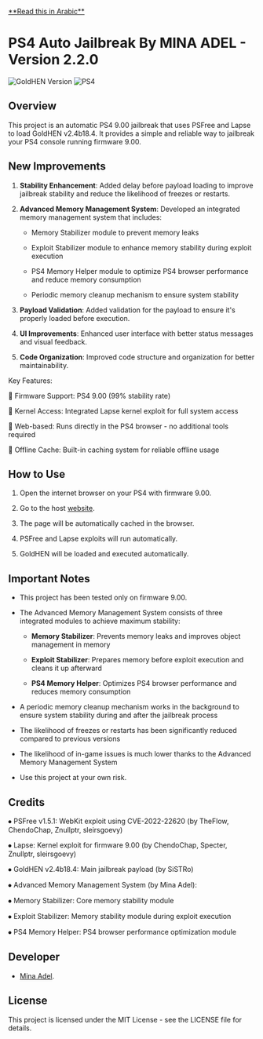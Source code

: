[\*\*Read this in Arabic\*\*](./README\_AR.md)

# PS4 Auto Jailbreak By MINA ADEL - Version 2.2.0

![GoldHEN Version](https://img.shields.io/badge/GoldHEN-v2.4.1-yellow)
![PS4](https://img.shields.io/badge/PS4-9.00%2B-blue)



## Overview

This project is an automatic PS4 9.00 jailbreak that uses PSFree and Lapse to load GoldHEN v2.4b18.4. It provides a simple and reliable way to jailbreak your PS4 console running firmware 9.00.

## New Improvements

1. **Stability Enhancement**: Added delay before payload loading to improve jailbreak stability and reduce the likelihood of freezes or restarts.

2. **Advanced Memory Management System**: Developed an integrated memory management system that includes:

   * Memory Stabilizer module to prevent memory leaks

   * Exploit Stabilizer module to enhance memory stability during exploit execution

   * PS4 Memory Helper module to optimize PS4 browser performance and reduce memory consumption

   * Periodic memory cleanup mechanism to ensure system stability

3. **Payload Validation**: Added validation for the payload to ensure it's properly loaded before execution.

4. **UI Improvements**: Enhanced user interface with better status messages and visual feedback.

5. **Code Organization**: Improved code structure and organization for better maintainability.

Key Features:

🎯 Firmware Support: PS4 9.00 (99% stability rate)

🔗 Kernel Access: Integrated Lapse kernel exploit for full system access

📱 Web-based: Runs directly in the PS4 browser - no additional tools required

💾 Offline Cache: Built-in caching system for reliable offline usage

## How to Use

1. Open the internet browser on your PS4 with firmware 9.00.

2. Go to the host [website](https://minaadel551.github.io/ps4host/).

3. The page will be automatically cached in the browser.

4. PSFree and Lapse exploits will run automatically.

5. GoldHEN will be loaded and executed automatically.

## Important Notes

* This project has been tested only on firmware 9.00.

* The Advanced Memory Management System consists of three integrated modules to achieve maximum stability:

  * **Memory Stabilizer**: Prevents memory leaks and improves object management in memory

  * **Exploit Stabilizer**: Prepares memory before exploit execution and cleans it up afterward

  * **PS4 Memory Helper**: Optimizes PS4 browser performance and reduces memory consumption

* A periodic memory cleanup mechanism works in the background to ensure system stability during and after the jailbreak process

* The likelihood of freezes or restarts has been significantly reduced compared to previous versions

* The likelihood of in-game issues is much lower thanks to the Advanced Memory Management System

* Use this project at your own risk.

## Credits

⦁	PSFree v1.5.1: WebKit exploit using CVE-2022-22620 (by TheFlow, ChendoChap, Znullptr, sleirsgoevy)

⦁	Lapse: Kernel exploit for firmware 9.00 (by ChendoChap, Specter, Znullptr, sleirsgoevy)

⦁	GoldHEN v2.4b18.4: Main jailbreak payload (by SiSTRo)

⦁	Advanced Memory Management System (by Mina Adel):

⦁	Memory Stabilizer: Core memory stability module

⦁	Exploit Stabilizer: Memory stability module during exploit execution

⦁	PS4 Memory Helper: PS4 browser performance optimization module


## Developer

* [Mina Adel](https://minaadel551.github.io).

## License

This project is licensed under the MIT License - see the LICENSE file for details.

